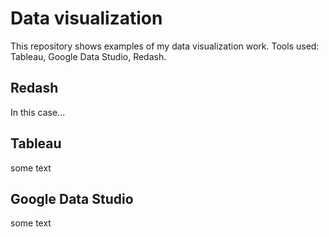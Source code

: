 # Data visualization

This repository shows examples of my data visualization work. Tools used: Tableau, Google Data Studio, Redash.

## Redash
In this case...

## Tableau
some text

## Google Data Studio
some text


